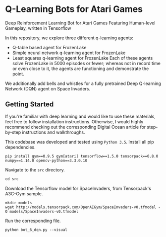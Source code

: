 # Q-Learning Bots for Atari Games
Deep Reinforcement Learning Bot for Atari Games Featuring Human-level Gameplay, written in Tensorflow

In this repository, we explore three different q-learning agents:
- Q-table based agent for FrozenLake
- Simple neural network q-learning agent for FrozenLake
- Least squares q-learning agent for FrozenLake
Each of these agents solve FrozenLake in 5000 episodes or fewer; whereas not in record time or even close to it, the agents are functioning and demonstrate the point.

We additionally add bells and whistles for a fully pretrained Deep Q-learning Network (DQN) agent on Space Invaders.

## Getting Started

If you're familiar with deep learning and would like to use these materials, feel free to follow installation instructions. Otherwise, I would highly recommend checking out the corresponding Digital Ocean article for step-by-step instructions and walkthroughs. 

This codebase was developed and tested using `Python 3.5`. Install all pip dependencies.

```
pip install gym==0.9.5 gym[atari] tensorflow==1.5.0 tensorpack==0.8.0 numpy==1.14.0 opencv-python==3.3.0.10
```

Navigate to the `src` directory.

```python
cd src
```

Download the Tensorflow model for SpaceInvaders, from Tensorpack's A3C-Gym sample.

```
mkdir models
wget http://models.tensorpack.com/OpenAIGym/SpaceInvaders-v0.tfmodel -O models/SpaceInvaders-v0.tfmodel
```

Run the corresponding file.

```
python bot_6_dqn.py --visual
```

